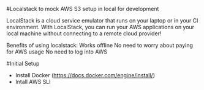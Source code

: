 
#Localstack to mock AWS S3 setup in local for development

LocalStack is a cloud service emulator that runs on your laptop or in your CI environment. With LocalStack, you can run your AWS applications on your local machine without connecting to a remote cloud provider!

Benefits of using localstack:
Works offline
No need to worry about paying for AWS usage
No need to log into AWS

#Initial Setup
-  Install Docker (https://docs.docker.com/engine/install/)
-  Intall AWS SLI




